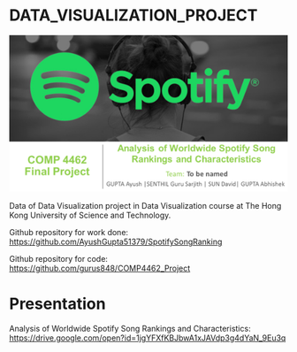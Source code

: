 # DATA_VISUALIZATION_PROJECT

![Project start page](https://github.com/AyushGupta51379/SpotifySongRanking/blob/master/Project%20logo.png?raw=true)

Data of Data Visualization project in Data Visualization course at The Hong Kong University of Science and Technology.

Github repository for work done: https://github.com/AyushGupta51379/SpotifySongRanking

Github repository for code: https://github.com/gurus848/COMP4462_Project

# Presentation
Analysis of Worldwide Spotify Song Rankings and Characteristics: https://drive.google.com/open?id=1jgYFXfKBJbwA1xJAVdp3g4dYaN_9Eu3q

